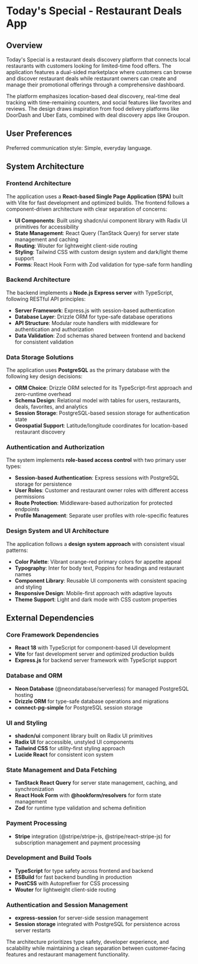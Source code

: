 # Today's Special - Restaurant Deals App

## Overview

Today's Special is a restaurant deals discovery platform that connects local restaurants with customers looking for limited-time food offers. The application features a dual-sided marketplace where customers can browse and discover restaurant deals while restaurant owners can create and manage their promotional offerings through a comprehensive dashboard.

The platform emphasizes location-based deal discovery, real-time deal tracking with time-remaining counters, and social features like favorites and reviews. The design draws inspiration from food delivery platforms like DoorDash and Uber Eats, combined with deal discovery apps like Groupon.

## User Preferences

Preferred communication style: Simple, everyday language.

## System Architecture

### Frontend Architecture
The application uses a **React-based Single Page Application (SPA)** built with Vite for fast development and optimized builds. The frontend follows a component-driven architecture with clear separation of concerns:

- **UI Components**: Built using shadcn/ui component library with Radix UI primitives for accessibility
- **State Management**: React Query (TanStack Query) for server state management and caching
- **Routing**: Wouter for lightweight client-side routing
- **Styling**: Tailwind CSS with custom design system and dark/light theme support
- **Forms**: React Hook Form with Zod validation for type-safe form handling

### Backend Architecture  
The backend implements a **Node.js Express server** with TypeScript, following RESTful API principles:

- **Server Framework**: Express.js with session-based authentication
- **Database Layer**: Drizzle ORM for type-safe database operations
- **API Structure**: Modular route handlers with middleware for authentication and authorization
- **Data Validation**: Zod schemas shared between frontend and backend for consistent validation

### Data Storage Solutions
The application uses **PostgreSQL** as the primary database with the following key design decisions:

- **ORM Choice**: Drizzle ORM selected for its TypeScript-first approach and zero-runtime overhead
- **Schema Design**: Relational model with tables for users, restaurants, deals, favorites, and analytics
- **Session Storage**: PostgreSQL-based session storage for authentication state
- **Geospatial Support**: Latitude/longitude coordinates for location-based restaurant discovery

### Authentication and Authorization
The system implements **role-based access control** with two primary user types:

- **Session-based Authentication**: Express sessions with PostgreSQL storage for persistence
- **User Roles**: Customer and restaurant owner roles with different access permissions
- **Route Protection**: Middleware-based authorization for protected endpoints
- **Profile Management**: Separate user profiles with role-specific features

### Design System and UI Architecture
The application follows a **design system approach** with consistent visual patterns:

- **Color Palette**: Vibrant orange-red primary colors for appetite appeal
- **Typography**: Inter for body text, Poppins for headings and restaurant names
- **Component Library**: Reusable UI components with consistent spacing and styling
- **Responsive Design**: Mobile-first approach with adaptive layouts
- **Theme Support**: Light and dark mode with CSS custom properties

## External Dependencies

### Core Framework Dependencies
- **React 18** with TypeScript for component-based UI development
- **Vite** for fast development server and optimized production builds
- **Express.js** for backend server framework with TypeScript support

### Database and ORM
- **Neon Database** (@neondatabase/serverless) for managed PostgreSQL hosting
- **Drizzle ORM** for type-safe database operations and migrations
- **connect-pg-simple** for PostgreSQL session storage

### UI and Styling
- **shadcn/ui** component library built on Radix UI primitives
- **Radix UI** for accessible, unstyled UI components
- **Tailwind CSS** for utility-first styling approach
- **Lucide React** for consistent icon system

### State Management and Data Fetching
- **TanStack React Query** for server state management, caching, and synchronization
- **React Hook Form** with **@hookform/resolvers** for form state management
- **Zod** for runtime type validation and schema definition

### Payment Processing
- **Stripe** integration (@stripe/stripe-js, @stripe/react-stripe-js) for subscription management and payment processing

### Development and Build Tools
- **TypeScript** for type safety across frontend and backend
- **ESBuild** for fast backend bundling in production
- **PostCSS** with Autoprefixer for CSS processing
- **Wouter** for lightweight client-side routing

### Authentication and Session Management
- **express-session** for server-side session management
- **Session storage** integrated with PostgreSQL for persistence across server restarts

The architecture prioritizes type safety, developer experience, and scalability while maintaining a clean separation between customer-facing features and restaurant management functionality.